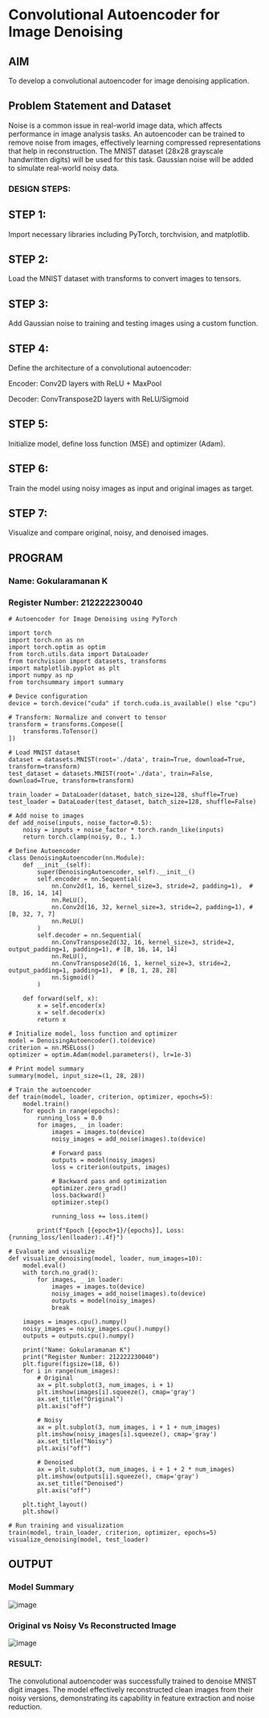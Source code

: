 # Convolutional Autoencoder for Image Denoising

## AIM

To develop a convolutional autoencoder for image denoising application.

## Problem Statement and Dataset

Noise is a common issue in real-world image data, which affects performance in image analysis tasks. An autoencoder can be trained to remove noise from images, effectively learning compressed representations that help in reconstruction. The MNIST dataset (28x28 grayscale handwritten digits) will be used for this task. Gaussian noise will be added to simulate real-world noisy data.

### DESIGN STEPS:
## STEP 1: 
Import necessary libraries including PyTorch, torchvision, and matplotlib.

## STEP 2: 
Load the MNIST dataset with transforms to convert images to tensors.

## STEP 3: 
Add Gaussian noise to training and testing images using a custom function.

## STEP 4: 
Define the architecture of a convolutional autoencoder:

Encoder: Conv2D layers with ReLU + MaxPool

Decoder: ConvTranspose2D layers with ReLU/Sigmoid

## STEP 5: 
Initialize model, define loss function (MSE) and optimizer (Adam).

## STEP 6: 
Train the model using noisy images as input and original images as target.

## STEP 7: 
Visualize and compare original, noisy, and denoised images.

## PROGRAM
### Name: Gokularamanan K
### Register Number: 212222230040
```
# Autoencoder for Image Denoising using PyTorch

import torch
import torch.nn as nn
import torch.optim as optim
from torch.utils.data import DataLoader
from torchvision import datasets, transforms
import matplotlib.pyplot as plt
import numpy as np
from torchsummary import summary

# Device configuration
device = torch.device("cuda" if torch.cuda.is_available() else "cpu")

# Transform: Normalize and convert to tensor
transform = transforms.Compose([
    transforms.ToTensor()
])

# Load MNIST dataset
dataset = datasets.MNIST(root='./data', train=True, download=True, transform=transform)
test_dataset = datasets.MNIST(root='./data', train=False, download=True, transform=transform)

train_loader = DataLoader(dataset, batch_size=128, shuffle=True)
test_loader = DataLoader(test_dataset, batch_size=128, shuffle=False)

# Add noise to images
def add_noise(inputs, noise_factor=0.5):
    noisy = inputs + noise_factor * torch.randn_like(inputs)
    return torch.clamp(noisy, 0., 1.)

# Define Autoencoder
class DenoisingAutoencoder(nn.Module):
    def __init__(self):
        super(DenoisingAutoencoder, self).__init__()
        self.encoder = nn.Sequential(
            nn.Conv2d(1, 16, kernel_size=3, stride=2, padding=1),  # [B, 16, 14, 14]
            nn.ReLU(),
            nn.Conv2d(16, 32, kernel_size=3, stride=2, padding=1), # [B, 32, 7, 7]
            nn.ReLU()
        )
        self.decoder = nn.Sequential(
            nn.ConvTranspose2d(32, 16, kernel_size=3, stride=2, output_padding=1, padding=1), # [B, 16, 14, 14]
            nn.ReLU(),
            nn.ConvTranspose2d(16, 1, kernel_size=3, stride=2, output_padding=1, padding=1),  # [B, 1, 28, 28]
            nn.Sigmoid()
        )

    def forward(self, x):
        x = self.encoder(x)
        x = self.decoder(x)
        return x

# Initialize model, loss function and optimizer
model = DenoisingAutoencoder().to(device)
criterion = nn.MSELoss()
optimizer = optim.Adam(model.parameters(), lr=1e-3)

# Print model summary
summary(model, input_size=(1, 28, 28))

# Train the autoencoder
def train(model, loader, criterion, optimizer, epochs=5):
    model.train()
    for epoch in range(epochs):
        running_loss = 0.0
        for images, _ in loader:
            images = images.to(device)
            noisy_images = add_noise(images).to(device)

            # Forward pass
            outputs = model(noisy_images)
            loss = criterion(outputs, images)

            # Backward pass and optimization
            optimizer.zero_grad()
            loss.backward()
            optimizer.step()

            running_loss += loss.item()
        
        print(f"Epoch [{epoch+1}/{epochs}], Loss: {running_loss/len(loader):.4f}")

# Evaluate and visualize
def visualize_denoising(model, loader, num_images=10):
    model.eval()
    with torch.no_grad():
        for images, _ in loader:
            images = images.to(device)
            noisy_images = add_noise(images).to(device)
            outputs = model(noisy_images)
            break

    images = images.cpu().numpy()
    noisy_images = noisy_images.cpu().numpy()
    outputs = outputs.cpu().numpy()

    print("Name: Gokularamanan K")
    print("Register Number: 212222230040")
    plt.figure(figsize=(18, 6))
    for i in range(num_images):
        # Original
        ax = plt.subplot(3, num_images, i + 1)
        plt.imshow(images[i].squeeze(), cmap='gray')
        ax.set_title("Original")
        plt.axis("off")

        # Noisy
        ax = plt.subplot(3, num_images, i + 1 + num_images)
        plt.imshow(noisy_images[i].squeeze(), cmap='gray')
        ax.set_title("Noisy")
        plt.axis("off")

        # Denoised
        ax = plt.subplot(3, num_images, i + 1 + 2 * num_images)
        plt.imshow(outputs[i].squeeze(), cmap='gray')
        ax.set_title("Denoised")
        plt.axis("off")

    plt.tight_layout()
    plt.show()

# Run training and visualization
train(model, train_loader, criterion, optimizer, epochs=5)
visualize_denoising(model, test_loader)

```

## OUTPUT

### Model Summary
![image](https://github.com/user-attachments/assets/e7fcd8c3-646d-4aec-85d5-8d9674857053)



### Original vs Noisy Vs Reconstructed Image
![image](https://github.com/user-attachments/assets/6da662a3-f137-4b2a-97d4-1253ad9d11ea)


### RESULT:
The convolutional autoencoder was successfully trained to denoise MNIST digit images. The model effectively reconstructed clean images from their noisy versions, demonstrating its capability in feature extraction and noise reduction.



